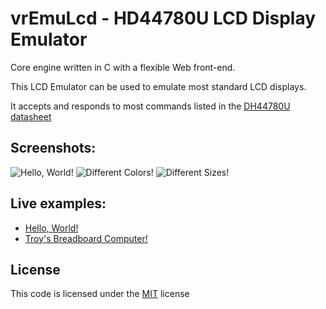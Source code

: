 # vrEmuLcd - HD44780U LCD Display Emulator

Core engine written in C with a flexible Web front-end.

This LCD Emulator can be used to emulate most standard LCD displays.

It accepts and responds to most commands listed in the [DH44780U datasheet](https://www.sparkfun.com/datasheets/LCD/HD44780.pdf)

## Screenshots:

![Hello, World!](https://visrealm.github.io/vrEmuLcd/res/helloworld.png)
![Different Colors!](https://visrealm.github.io/vrEmuLcd/res/helloworld2.png)
![Different Sizes!](https://visrealm.github.io/vrEmuLcd/res/lcd2004_demo.png)

## Live examples:

* [Hello, World!](https://visrealm.github.io/vrEmuLcd/examples/helloworld)
* [Troy's Breadboard Computer!](https://cpu.visualrealmsoftware.com/emu2)

## License
This code is licensed under the [MIT](https://opensource.org/licenses/MIT "MIT") license
